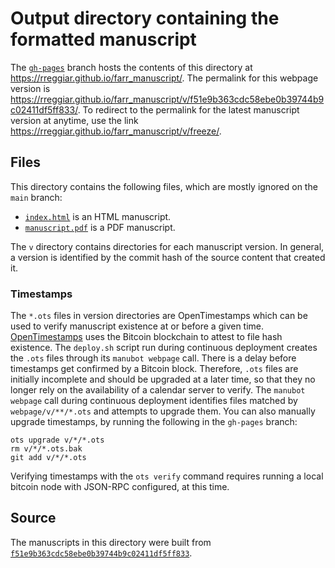 # Output directory containing the formatted manuscript

The [`gh-pages`](https://github.com/rreggiar/farr_manuscript/tree/gh-pages) branch hosts the contents of this directory at <https://rreggiar.github.io/farr_manuscript/>.
The permalink for this webpage version is <https://rreggiar.github.io/farr_manuscript/v/f51e9b363cdc58ebe0b39744b9c02411df5ff833/>.
To redirect to the permalink for the latest manuscript version at anytime, use the link <https://rreggiar.github.io/farr_manuscript/v/freeze/>.

## Files

This directory contains the following files, which are mostly ignored on the `main` branch:

+ [`index.html`](index.html) is an HTML manuscript.
+ [`manuscript.pdf`](manuscript.pdf) is a PDF manuscript.

The `v` directory contains directories for each manuscript version.
In general, a version is identified by the commit hash of the source content that created it.

### Timestamps

The `*.ots` files in version directories are OpenTimestamps which can be used to verify manuscript existence at or before a given time.
[OpenTimestamps](https://opentimestamps.org/) uses the Bitcoin blockchain to attest to file hash existence.
The `deploy.sh` script run during continuous deployment creates the `.ots` files through its `manubot webpage` call.
There is a delay before timestamps get confirmed by a Bitcoin block.
Therefore, `.ots` files are initially incomplete and should be upgraded at a later time, so that they no longer rely on the availability of a calendar server to verify.
The `manubot webpage` call during continuous deployment identifies files matched by `webpage/v/**/*.ots` and attempts to upgrade them.
You can also manually upgrade timestamps, by running the following in the `gh-pages` branch:

```shell
ots upgrade v/*/*.ots
rm v/*/*.ots.bak
git add v/*/*.ots
```

Verifying timestamps with the `ots verify` command requires running a local bitcoin node with JSON-RPC configured, at this time.

## Source

The manuscripts in this directory were built from
[`f51e9b363cdc58ebe0b39744b9c02411df5ff833`](https://github.com/rreggiar/farr_manuscript/commit/f51e9b363cdc58ebe0b39744b9c02411df5ff833).
